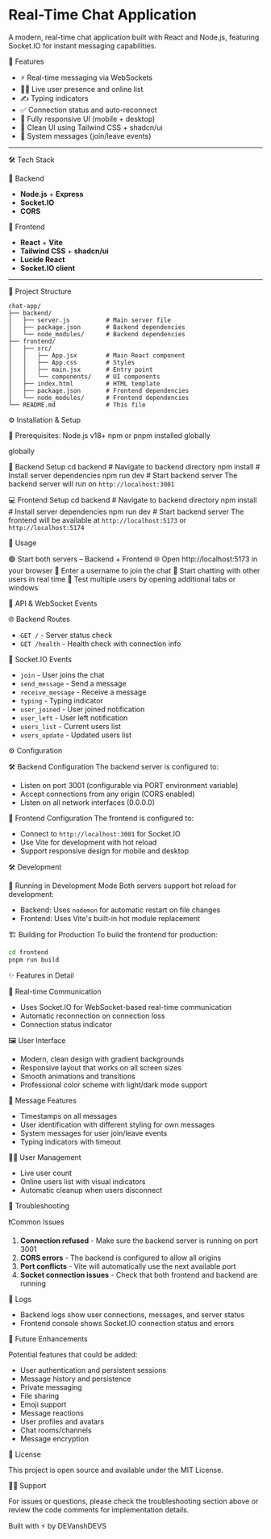 # Real-Time Chat Application

A modern, real-time chat application built with React and Node.js, featuring Socket.IO for instant messaging capabilities.

🚀 Features

- ⚡ Real-time messaging via WebSockets
- 🧍‍♂️ Live user presence and online list
- ✍️ Typing indicators
- ✅ Connection status and auto-reconnect
- 📱 Fully responsive UI (mobile + desktop)
- 🎨 Clean UI using Tailwind CSS + shadcn/ui
- 🔔 System messages (join/leave events)

---

🛠️ Tech Stack

🧩 Backend
- **Node.js** + **Express**
- **Socket.IO**
- **CORS**

🎨 Frontend
- **React** + **Vite**
- **Tailwind CSS** + **shadcn/ui**
- **Lucide React**
- **Socket.IO client**

---

📁 Project Structure

```
chat-app/
├── backend/
│   ├── server.js          # Main server file
│   ├── package.json       # Backend dependencies
│   └── node_modules/      # Backend dependencies
├── frontend/
│   ├── src/
│   │   ├── App.jsx        # Main React component
│   │   ├── App.css        # Styles
│   │   ├── main.jsx       # Entry point
│   │   └── components/    # UI components
│   ├── index.html         # HTML template
│   ├── package.json       # Frontend dependencies
│   └── node_modules/      # Frontend dependencies
└── README.md              # This file
```

⚙️ Installation & Setup

🧾 Prerequisites:
Node.js v18+
npm or pnpm installed globally

globally

🔧 Backend Setup
cd backend         # Navigate to backend directory
npm install        # Install server dependencies
npm run dev        # Start backend server
   The backend server will run on `http://localhost:3001`

💻 Frontend Setup
cd backend         # Navigate to backend directory
npm install        # Install server dependencies
npm run dev        # Start backend server
   The frontend will be available at `http://localhost:5173` or `http://localhost:5174`


🧪 Usage

🟢 Start both servers – Backend + Frontend
🌐 Open http://localhost:5173 in your browser
👤 Enter a username to join the chat
💬 Start chatting with other users in real time
🧪 Test multiple users by opening additional tabs or windows

📡 API & WebSocket Events

🌐 Backend Routes
- `GET /` - Server status check
- `GET /health` - Health check with connection info

🔌 Socket.IO Events
- `join` - User joins the chat
- `send_message` - Send a message
- `receive_message` - Receive a message
- `typing` - Typing indicator
- `user_joined` - User joined notification
- `user_left` - User left notification
- `users_list` - Current users list
- `users_update` - Updated users list

⚙️ Configuration

🛠 Backend Configuration
The backend server is configured to:
- Listen on port 3001 (configurable via PORT environment variable)
- Accept connections from any origin (CORS enabled)
- Listen on all network interfaces (0.0.0.0)

🎨 Frontend Configuration
The frontend is configured to:
- Connect to `http://localhost:3001` for Socket.IO
- Use Vite for development with hot reload
- Support responsive design for mobile and desktop

🛠 Development

🔄 Running in Development Mode
Both servers support hot reload for development:
- Backend: Uses `nodemon` for automatic restart on file changes
- Frontend: Uses Vite's built-in hot module replacement

🏗 Building for Production
To build the frontend for production:
```bash
cd frontend
pnpm run build
```

✨ Features in Detail

🔁 Real-time Communication
- Uses Socket.IO for WebSocket-based real-time communication
- Automatic reconnection on connection loss
- Connection status indicator

🖼️ User Interface
- Modern, clean design with gradient backgrounds
- Responsive layout that works on all screen sizes
- Smooth animations and transitions
- Professional color scheme with light/dark mode support

📨 Message Features
- Timestamps on all messages
- User identification with different styling for own messages
- System messages for user join/leave events
- Typing indicators with timeout

🧑‍💻 User Management
- Live user count
- Online users list with visual indicators
- Automatic cleanup when users disconnect

🐞 Troubleshooting

❗Common Issues
1. **Connection refused** - Make sure the backend server is running on port 3001
2. **CORS errors** - The backend is configured to allow all origins
3. **Port conflicts** - Vite will automatically use the next available port
4. **Socket connection issues** - Check that both frontend and backend are running

📜 Logs
- Backend logs show user connections, messages, and server status
- Frontend console shows Socket.IO connection status and errors

🚀 Future Enhancements

Potential features that could be added:
- User authentication and persistent sessions
- Message history and persistence
- Private messaging
- File sharing
- Emoji support
- Message reactions
- User profiles and avatars
- Chat rooms/channels
- Message encryption

📄 License

This project is open source and available under the MIT License.

🙋‍♂️ Support

For issues or questions, please check the troubleshooting section above or review the code comments for implementation details.

Built with ⚡ by DEVanshDEVS